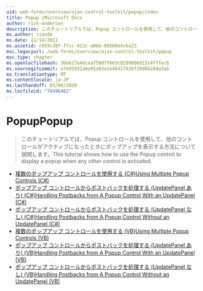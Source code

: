 ```yaml
---
uid: web-forms/overview/ajax-control-toolkit/popup/index
title: Popup |Microsoft Docs
author: rick-anderson
description: このチュートリアルでは、Popup コントロールを使用して、他のコントロールがアクティブになったときにポップアップを表示する方法について説明します。
ms.author: riande
ms.date: 11/14/2011
ms.assetid: c993c38f-ffcc-412c-a8bb-09569a4cba23
msc.legacyurl: /web-forms/overview/ajax-control-toolkit/popup
msc.type: chapter
ms.openlocfilehash: 3bb627e4dcea758d7f663c0299806d1314f7fec6
ms.sourcegitcommit: e7e91932a6e91a63e2e46417626f39d6b244a3ab
ms.translationtype: MT
ms.contentlocale: ja-JP
ms.lasthandoff: 03/06/2020
ms.locfileid: "78496462"
---
```

# <a name="popup"></a><span data-ttu-id="31708-103">Popup</span><span class="sxs-lookup"><span data-stu-id="31708-103">Popup</span></span>

> <span data-ttu-id="31708-104">このチュートリアルでは、Popup コントロールを使用して、他のコントロールがアクティブになったときにポップアップを表示する方法について説明します。</span><span class="sxs-lookup"><span data-stu-id="31708-104">This tutorial shows how to use the Popup control to display a popup when any other control is activated.</span></span>

- [<span data-ttu-id="31708-105">複数のポップアップ コントロールを使用する (C#)</span><span class="sxs-lookup"><span data-stu-id="31708-105">Using Multiple Popup Controls (C#)</span></span>](using-multiple-popup-controls-cs.md)
- [<span data-ttu-id="31708-106">ポップアップ コントロールからポストバックを処理する (UpdatePanel あり) (C#)</span><span class="sxs-lookup"><span data-stu-id="31708-106">Handling Postbacks from A Popup Control With an UpdatePanel (C#)</span></span>](handling-postbacks-from-a-popup-control-with-an-updatepanel-cs.md)
- [<span data-ttu-id="31708-107">ポップアップ コントロールからポストバックを処理する (UpdatePanel なし) (C#)</span><span class="sxs-lookup"><span data-stu-id="31708-107">Handling Postbacks from A Popup Control Without an UpdatePanel (C#)</span></span>](handling-postbacks-from-a-popup-control-without-an-updatepanel-cs.md)
- [<span data-ttu-id="31708-108">複数のポップアップ コントロールを使用する (VB)</span><span class="sxs-lookup"><span data-stu-id="31708-108">Using Multiple Popup Controls (VB)</span></span>](using-multiple-popup-controls-vb.md)
- [<span data-ttu-id="31708-109">ポップアップ コントロールからポストバックを処理する (UpdatePanel あり) (VB)</span><span class="sxs-lookup"><span data-stu-id="31708-109">Handling Postbacks from A Popup Control With an UpdatePanel (VB)</span></span>](handling-postbacks-from-a-popup-control-with-an-updatepanel-vb.md)
- [<span data-ttu-id="31708-110">ポップアップ コントロールからポストバックを処理する (UpdatePanel なし) (VB)</span><span class="sxs-lookup"><span data-stu-id="31708-110">Handling Postbacks from A Popup Control Without an UpdatePanel (VB)</span></span>](handling-postbacks-from-a-popup-control-without-an-updatepanel-vb.md)
